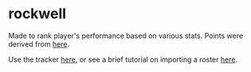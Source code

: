 # rockwell

Made to rank player's performance based on various stats. Points were derived from [here](https://www.playtogga.com/scoring).

Use the tracker [here](https://footykeeper.github.io/rockwell/tracker/), or see a brief tutorial on importing a roster [here](https://footykeeper.github.io/rockwell/media/basic-tutorial.webm).
